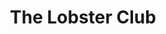 ---
layout: place
title: "The Lobster Club"
permalink: /new-york/new-york/the-lobster-club.html
stateAbbr: NY
stateName: New York
cityName: New York
seo:
  name: "The Lobster Club"
  type: Restaurant
  links: http://www.thelobsterclub.com//?utm_medium=Click&utm_source=GoogleMyBusiness
description: "High-end Japanese locale serving sushi & teppanyaki dishes in a sophisticated, lounge-style setting. The Lobster Club serves delicious sushi in New York, New York. Try fresh Japanese dishes for a great dining experience. Available for takeout, delivery, lunch, and dinner."
place_id: ChIJO3lUXPtYwokRHcU_YPcKvcY
photos:
  - name: >-
      places/ChIJO3lUXPtYwokRHcU_YPcKvcY/photos/AeeoHcIYoYsfYXuzx14hNhtLiqxBL0ipHGXDrEhS5Xpot_Z3gO-ZQ2rVQ8oDF1zrpk5zReYzFc3N8q9x4EGB9ilJ4NeqUHAZ3ipIJI2sqW61unfkV9GShmW4yB5pwvI1yg2S2hgegAT0WrYZsbvI3-VnIbVZcrUMxPpBoAwPYU6Wlf0ZZ1iNnUIRStgfpKn3lUkzSg8e6vE_JTTM1k9rV1hgwTCADOslT4yVmoyrKojebsQbxZZukxQ5LGptZIJOaGB3eNimiNbeiBsFTGvl6nnO9j5195EgNjduCGft8Tg1Cg30SQ
    widthPx: 2000
    heightPx: 1157
    authorAttributions:
      - displayName: The Lobster Club
        uri: https://maps.google.com/maps/contrib/110907355136186176857
        photoUri: >-
          https://lh3.googleusercontent.com/a-/ALV-UjV0dJaW8XzCgzmkpATpYRj-iygfH0uqUB01mlLNz4xL5sO5piE=s100-p-k-no-mo
    flagContentUri: >-
      https://www.google.com/local/imagery/report/?cb_client=maps_api_places.places_api&image_key=!1e10!2sAF1QipP-K2Ul699qVogFAlSL83cBn6LGICinPUkQE-zk&hl=en-US
    googleMapsUri: >-
      https://www.google.com/maps/place//data=!3m4!1e2!3m2!1sAF1QipP-K2Ul699qVogFAlSL83cBn6LGICinPUkQE-zk!2e10!4m2!3m1!1s0x89c258fb5c54793b:0xc6bd0af7603fc51d
  - name: >-
      places/ChIJO3lUXPtYwokRHcU_YPcKvcY/photos/AeeoHcL4efMtCQI9WvhvKYx3L7LexUk8WwTKHyzDYlGkP832v28_ajzuodWl5JOuiuHJviyHvnIUMJ0CtFRg3skFiAi9CSKo-_o3RBw3uz7APE_edfj4NzMl5w8ie1KWySkkIV5eiGyFt07pFLjAOxfuX0S1gM7aU5LZJuA9Wvqjny_Txi73ga9Vs8YXogMsGW9F_1fi5N-Yg6GCllQdkWb7ebD9RHswD2Xs_rQgmRnAlX5Qmyk2Q24AoVDXBbtTv8Vy79I4J7YiD7wJwnTp9wEqjW2dgDui2DOfiloQTJ59ip5iVA
    widthPx: 4800
    heightPx: 3203
    authorAttributions:
      - displayName: The Lobster Club
        uri: https://maps.google.com/maps/contrib/110907355136186176857
        photoUri: >-
          https://lh3.googleusercontent.com/a-/ALV-UjV0dJaW8XzCgzmkpATpYRj-iygfH0uqUB01mlLNz4xL5sO5piE=s100-p-k-no-mo
    flagContentUri: >-
      https://www.google.com/local/imagery/report/?cb_client=maps_api_places.places_api&image_key=!1e10!2sAF1QipPkYuAvM-leOQNgTQWyre-lpBQ-4legYd_ATgJl&hl=en-US
    googleMapsUri: >-
      https://www.google.com/maps/place//data=!3m4!1e2!3m2!1sAF1QipPkYuAvM-leOQNgTQWyre-lpBQ-4legYd_ATgJl!2e10!4m2!3m1!1s0x89c258fb5c54793b:0xc6bd0af7603fc51d
  - name: >-
      places/ChIJO3lUXPtYwokRHcU_YPcKvcY/photos/AeeoHcIhx2DmPL8Wxu8S5lTeUY1YEmVbTFlIoXpq4PqEHksGCh9R2DCgLztesc0AeserDfiDjxffoV70EW8dKO_z6-_78djSP9rc87tUebkqd0tqAWXKghikXKDLzxi08emqBngc9QSKOGqhs0w_wl5NqEaQdb5jtyy7L-0e2rLVuLrnddgAn26nbfDhw7pqzUBfQ8-VOTLrjwQ5EMzTDKPP31ACiqZ0u0Z-4GD4npr7krMb_axtCp57Lov-_F9ASzJV4NKEwUIga0XeVeXQoOwEpxSFEQFAsTfseXrtcOk_lFdvtQ
    widthPx: 1367
    heightPx: 2048
    authorAttributions:
      - displayName: The Lobster Club
        uri: https://maps.google.com/maps/contrib/110907355136186176857
        photoUri: >-
          https://lh3.googleusercontent.com/a-/ALV-UjV0dJaW8XzCgzmkpATpYRj-iygfH0uqUB01mlLNz4xL5sO5piE=s100-p-k-no-mo
    flagContentUri: >-
      https://www.google.com/local/imagery/report/?cb_client=maps_api_places.places_api&image_key=!1e10!2sAF1QipPzurVzOfhFbR5KAVJgLu9td6tlz0bj9qOkhJ67&hl=en-US
    googleMapsUri: >-
      https://www.google.com/maps/place//data=!3m4!1e2!3m2!1sAF1QipPzurVzOfhFbR5KAVJgLu9td6tlz0bj9qOkhJ67!2e10!4m2!3m1!1s0x89c258fb5c54793b:0xc6bd0af7603fc51d
  - name: >-
      places/ChIJO3lUXPtYwokRHcU_YPcKvcY/photos/AeeoHcJ75THfmR4tSHeiFWK83okQz3XvenGNlKOiZUkowuyBokcmmd24R4eXwOKgkuKMMm-dTZJ-hQ7Nni7Je7DD6p7-wvoDHsyIW4D4ywYcyVKhQ-c1cy3eJPpQbzClLROK_HeLxrvGoKDphQcbpPmDCFHF5aWCCRv0yjgO5vWnXm4-0B-KrKfM3YWMCXXblEijEVmY5gQVPpAdgP0a8LJ7FnSX9loGaH4JefGFI1LZCxtYv--Qtc2GucHtDrbx7rCfLqMaYO2iBzRIbdrILH6pOLejV4jjxbhRtGXM2a19cHNjD0oY0usErdRLdQwlK8Kd6c8Drx-6CLZMDTdk2CcSwQWbjJEJwBo-IvTTm2l7GIfA2MtX0h7fp3Cb5V093pFKXYTUKFq7w6Yw23JrN0Chav7K5oobM336uCxPTPIO3OU
    widthPx: 2268
    heightPx: 4032
    authorAttributions:
      - displayName: Monifa McKenzie
        uri: https://maps.google.com/maps/contrib/111121916481926219470
        photoUri: >-
          https://lh3.googleusercontent.com/a-/ALV-UjUsUd-s9LFXx0zv0z4opqNpAhcLwgOBnqeeIzLGnIQt2FhuLuf0=s100-p-k-no-mo
    flagContentUri: >-
      https://www.google.com/local/imagery/report/?cb_client=maps_api_places.places_api&image_key=!1e10!2sCIHM0ogKEICAgIC79KXXOA&hl=en-US
    googleMapsUri: >-
      https://www.google.com/maps/place//data=!3m4!1e2!3m2!1sCIHM0ogKEICAgIC79KXXOA!2e10!4m2!3m1!1s0x89c258fb5c54793b:0xc6bd0af7603fc51d
  - name: >-
      places/ChIJO3lUXPtYwokRHcU_YPcKvcY/photos/AeeoHcL2Dpvemwroy2uFpFhW7NWO3448cLNv1Hxy4Rc_ZT7KyNuIKvB-Xu4red5QIPUGM4E2Agy7umpvFZdjiRUPMUavLBexr4T56GtxockbNhRfcGcwQRVd93RO-Jlaciyfk7zraRZddXaMcS_ZLsXvqO5-fgyP4i1mluKsabxdEsLEE4x1lr_nkD9LNy99ZBinqDB3ArEeHtTAHraZat6YIYPYD3mqJdfl_nq6_zlOW1tq7i6zXRh-v2mXs4XNGBMWktf4Ie6ZeXqc8zKihmE_GmrmXQ_1LEXgQC1hk6_RLlqbEqsBF__bHAq6gvg2VT_hQ6p7kv-UzuNPBw50bGN7h4cDa7mnHl9n1Ew6c_ZAp_eOuh_aKa80WNLY3SPls0Lvyey2VYX5XGVOhyAP7T3RUii1jngH3jVgK5AX1gCZu2dwnA
    widthPx: 4080
    heightPx: 3072
    authorAttributions:
      - displayName: Gordon Conaway
        uri: https://maps.google.com/maps/contrib/102406248255182173386
        photoUri: >-
          https://lh3.googleusercontent.com/a-/ALV-UjV3isJ55Kv2mUDKGKLwtimXwMyb-Lm2mHKg8pqK_vRpK0eukSGkQw=s100-p-k-no-mo
    flagContentUri: >-
      https://www.google.com/local/imagery/report/?cb_client=maps_api_places.places_api&image_key=!1e10!2sCIHM0ogKEICAgIDz0KnDHw&hl=en-US
    googleMapsUri: >-
      https://www.google.com/maps/place//data=!3m4!1e2!3m2!1sCIHM0ogKEICAgIDz0KnDHw!2e10!4m2!3m1!1s0x89c258fb5c54793b:0xc6bd0af7603fc51d
  - name: >-
      places/ChIJO3lUXPtYwokRHcU_YPcKvcY/photos/AeeoHcIpWJz-LJBPefiAq10__gme0YWdrX0IMD7_i-IGW3yHLmLW3G8KIJDpDDOhBTWThyYIWrbe-pwLiWzOfLlDqO46Ocwtk-7mkPQ1E119sL73-ETrjnFIHiWdRb5ssjrK5o0fLwxnA4pdxuzqcsP3iqL28aX1_KQB79QAqdu8A-EFFoVylX9PKeDO-Fi6l9Zxq1m8O_c2y7NDeMTmWqKgwUMEbxiO1sVfujZbjvzqJoY7yt9smsn23HRVDYufiyHixhm17L2xblICgiiMVrqY1-mTyosH9mV0t5FO_yR71lJjoIs00gvTHXPztPvquWlwmlFENagLBc4iUejcb0byOKtjGVMato9iOOoTeikbp4wFHq9VjwOiJPjVoxdxXAQibN2DjECA2oG-i_aekbxPjvYb5KkhGXhPWpUepnkEy2I
    widthPx: 3600
    heightPx: 4800
    authorAttributions:
      - displayName: Abdullah
        uri: https://maps.google.com/maps/contrib/105229872591470007995
        photoUri: >-
          https://lh3.googleusercontent.com/a-/ALV-UjUp7XPOYmYajMgsnmnm5A9EC4Sx3fYIxmtfH0wiRxIJfnV6JJMC=s100-p-k-no-mo
    flagContentUri: >-
      https://www.google.com/local/imagery/report/?cb_client=maps_api_places.places_api&image_key=!1e10!2sCIHM0ogKEICAgIDn-Yukfw&hl=en-US
    googleMapsUri: >-
      https://www.google.com/maps/place//data=!3m4!1e2!3m2!1sCIHM0ogKEICAgIDn-Yukfw!2e10!4m2!3m1!1s0x89c258fb5c54793b:0xc6bd0af7603fc51d
  - name: >-
      places/ChIJO3lUXPtYwokRHcU_YPcKvcY/photos/AeeoHcIw76P-hWyNHiVPd0kfOTUHO11wnLLUdAgLtIHoSi2ikMOmroxzpnKlqLT7BuxWbnF8Gzzp28C-JepckI6fKR5EdAMUx2BxESbgnmbh6fZrz3KnzXr7vtRc8mJon1EfEBuT2o0lsiad5nTf3u3j7UErSsZnO-g_oJVLG_J_Fv-sJ8HvN_ATISYfvYORsQ09B78KBWTiTJUmysxlQTj2jsirRpW0k0uPibbNJ2zN1pO4phBxcBMaicR7bhM5pFVqLhiz1fMP-5dAxWf9hLpVr4D0TPi8heu5m2coALgD6PHOCrCz4O4BxwpdK1V96rlKnw4VxMNpdUHCJLMmlFdXkcTFQjQlOVXQQG_M2KBQFqtBS64XqTirL_TmxDtehKoF9GNa5HZTpeLFG02_hn0IiYwS31uIvQ2HoJzIL4lQhLs
    widthPx: 4116
    heightPx: 2711
    authorAttributions:
      - displayName: Gordon Conaway
        uri: https://maps.google.com/maps/contrib/102406248255182173386
        photoUri: >-
          https://lh3.googleusercontent.com/a-/ALV-UjV3isJ55Kv2mUDKGKLwtimXwMyb-Lm2mHKg8pqK_vRpK0eukSGkQw=s100-p-k-no-mo
    flagContentUri: >-
      https://www.google.com/local/imagery/report/?cb_client=maps_api_places.places_api&image_key=!1e10!2sCIHM0ogKEICAgIDzw-n_GQ&hl=en-US
    googleMapsUri: >-
      https://www.google.com/maps/place//data=!3m4!1e2!3m2!1sCIHM0ogKEICAgIDzw-n_GQ!2e10!4m2!3m1!1s0x89c258fb5c54793b:0xc6bd0af7603fc51d
  - name: >-
      places/ChIJO3lUXPtYwokRHcU_YPcKvcY/photos/AeeoHcKoqG9FucPLK0PyifKOCSzd453QhvB-3nSPEjtiDD32YZ8STDy4_BGjPSX3fwcJfTtdyfVr9HHWx2r0uBoVlGWtiN7Mq0YizWTezqk-r_iRdeEPVIi_0si6Bt8008PQacWXKxqV4vj3wP5buAjRAbo6R91AHwVP4sPexPUS7EsQGZzi01UiIzScTxQiNSPVLWvKA2cbrKoo90mhrBkDyXcIYTNjaCjnSWLeD5dPtyanUAafOolYAxc4wsnSQABtv2f0bRCJNWMHxhb_qpiXgiWpHLvapuvo2kzDCflkslqFQfshPdKypMWLyYS6mcdhZAq1_vxeFJCd9IEK6D4pSLtdnRP6X2q5bpYrqQg-ibJxd1NTr2qwWkMvdb1YyJZ8NIIRE0i-fTbnneFXydErLveRxVAUzQB2r53fMQbgL6j8HToh
    widthPx: 4000
    heightPx: 3000
    authorAttributions:
      - displayName: B. Gregory
        uri: https://maps.google.com/maps/contrib/107681952692829995775
        photoUri: >-
          https://lh3.googleusercontent.com/a/ACg8ocIEW8Yt3kkdjuk10ADim9nfItaIQoZdCXteSyUjaj9ev7cM4g=s100-p-k-no-mo
    flagContentUri: >-
      https://www.google.com/local/imagery/report/?cb_client=maps_api_places.places_api&image_key=!1e10!2sCIHM0ogKEICAgIC54ZKIwQE&hl=en-US
    googleMapsUri: >-
      https://www.google.com/maps/place//data=!3m4!1e2!3m2!1sCIHM0ogKEICAgIC54ZKIwQE!2e10!4m2!3m1!1s0x89c258fb5c54793b:0xc6bd0af7603fc51d
  - name: >-
      places/ChIJO3lUXPtYwokRHcU_YPcKvcY/photos/AeeoHcITxcC9Uvv26rCp-UZGmC2UEohI7wQHmn9jVtETUDNxD_KZodH7NKZUN2O2MDXza0AMOKZfUTBXL7FTh-Iqg5uLbH7-5y-llkn_ffNLjmP3jMqSF5ItHK0Vtn6wY5o5V2JjRkvk97zctDjKMSwIYYI11m1mNOatRHCwJSEr9EVh5oU9qdS0AhMHQD2kldwfVabQ9i15PMxz9YSwKyujXtMsKXjUHnUmDH7lPfsRbyHhGCrI96jY4hqAX2e6g5vnJWDmI3CT26Fio0xHoSFxuGVW7Mfo8aravwEmPrZWnzni3vs-ifA3dvcfCUhJ-GhVMQtRq6J_ISh8Yeym48HUnDAn5RuWUxuS4CFMcjX1-4wq43dUwAmaSlJUPYEQLXHiXUT7_IcR-w8vk8uh_5jfOPF11ML8WohUqgz8ve7bskbr_b43
    widthPx: 4800
    heightPx: 3600
    authorAttributions:
      - displayName: Angela Kim
        uri: https://maps.google.com/maps/contrib/115818915195362125783
        photoUri: >-
          https://lh3.googleusercontent.com/a-/ALV-UjVkGi6_keVQnpM8rgEwikBx02GDnGoxYQh_05H8KPSCLEIcXDaE=s100-p-k-no-mo
    flagContentUri: >-
      https://www.google.com/local/imagery/report/?cb_client=maps_api_places.places_api&image_key=!1e10!2sCIHM0ogKEICAgMCAvMqOlwE&hl=en-US
    googleMapsUri: >-
      https://www.google.com/maps/place//data=!3m4!1e2!3m2!1sCIHM0ogKEICAgMCAvMqOlwE!2e10!4m2!3m1!1s0x89c258fb5c54793b:0xc6bd0af7603fc51d
  - name: >-
      places/ChIJO3lUXPtYwokRHcU_YPcKvcY/photos/AeeoHcIxtdJ8zTeWieASixN8Sriw9VGaITmdt5Ieupo_J2Unma2W4egHMXOt1zbVILfoas7jJ0LwFbffqPaXfqN5HJ5sgopD_5LReXQkZaO6prTPUKrkkC6zhYvEYYW5eE1O6eWF_UOr3rONMLQ7nj87LiClVaNljEsGvGITTVlAEJF6zG0x7u2jP7GYjrcUzqgT35kNp5Lvm3K1I0HlQUpQdpDuywziIZV_uerbGruHHtVE8heOV-KYmRqsltCEL3D9NU9pry4C6tigFDg72b52cZucujJL18JyAwxWrwHzjjs2X80TS91K59Dm_DsA2wfygo8kJMjpwrr4eeNg4VY_dgsrSInbT0-8gwlqbf1PvCgjvW5wDbhT9tR6xcWnFZfL0FbEQKbgEG_e39wSNBISxaW-i0Qna612A2MON_LKUJ8
    widthPx: 3600
    heightPx: 4800
    authorAttributions:
      - displayName: Angela Kim
        uri: https://maps.google.com/maps/contrib/115818915195362125783
        photoUri: >-
          https://lh3.googleusercontent.com/a-/ALV-UjVkGi6_keVQnpM8rgEwikBx02GDnGoxYQh_05H8KPSCLEIcXDaE=s100-p-k-no-mo
    flagContentUri: >-
      https://www.google.com/local/imagery/report/?cb_client=maps_api_places.places_api&image_key=!1e10!2sCIHM0ogKEICAgMCAvMqOZw&hl=en-US
    googleMapsUri: >-
      https://www.google.com/maps/place//data=!3m4!1e2!3m2!1sCIHM0ogKEICAgMCAvMqOZw!2e10!4m2!3m1!1s0x89c258fb5c54793b:0xc6bd0af7603fc51d
address: 98 E 53rd St, New York, NY 10022, USA
street: 98 E 53rd St
city: New York
state: NY
zip: '10022'
country: USA
neighborhood: null
latitude: '40.758513'
longitude: '-73.971885'
accessibility_options:
  wheelchairAccessibleEntrance: true
  wheelchairAccessibleRestroom: true
  wheelchairAccessibleSeating: true
business_status: OPERATIONAL
name: The Lobster Club
google_maps_links:
  directionsUri: >-
    https://www.google.com/maps/dir//''/data=!4m7!4m6!1m1!4e2!1m2!1m1!1s0x89c258fb5c54793b:0xc6bd0af7603fc51d!3e0
  placeUri: https://maps.google.com/?cid=14320614447696037149
  writeAReviewUri: >-
    https://www.google.com/maps/place//data=!4m3!3m2!1s0x89c258fb5c54793b:0xc6bd0af7603fc51d!12e1
  reviewsUri: >-
    https://www.google.com/maps/place//data=!4m4!3m3!1s0x89c258fb5c54793b:0xc6bd0af7603fc51d!9m1!1b1
  photosUri: >-
    https://www.google.com/maps/place//data=!4m3!3m2!1s0x89c258fb5c54793b:0xc6bd0af7603fc51d!10e5
primary_type: Japanese Restaurant
opening_hours:
  regular: null
  current: null
secondary_opening_hours:
  regular:
    weekdayDescriptions: null
    type: null
  current:
    weekdayDescriptions: null
    type: null
phone: (212) 254-3000
price_level: PRICE_LEVEL_VERY_EXPENSIVE
price_range: $100 &ndash; & up
rating: '4.4'
rating_count: 0
website: http://www.thelobsterclub.com//?utm_medium=Click&utm_source=GoogleMyBusiness
reviews:
  - name: >-
      places/ChIJO3lUXPtYwokRHcU_YPcKvcY/reviews/ChdDSUhNMG9nS0VJQ0FnTUNBdklyWTJnRRAB
    relativePublishTimeDescription: 2 months ago
    rating: 5
    text:
      text: >-
        Fully enjoyed my birthday dinner here with my family. The service was
        attentive and warm, the ambiance wonderful and the meal was memorable!
        We really enjoyed the lobster, cucumbers, the sweet potatoes, and the
        steak (we actually loved the strip steak more than the tomahawk). Do NOT
        skip the dessert - wow I still dream of the pineapple shaved ice (the
        flavors rotate).
      languageCode: en
    originalText:
      text: >-
        Fully enjoyed my birthday dinner here with my family. The service was
        attentive and warm, the ambiance wonderful and the meal was memorable!
        We really enjoyed the lobster, cucumbers, the sweet potatoes, and the
        steak (we actually loved the strip steak more than the tomahawk). Do NOT
        skip the dessert - wow I still dream of the pineapple shaved ice (the
        flavors rotate).
      languageCode: en
    authorAttribution:
      displayName: Angela Kim
      uri: https://www.google.com/maps/contrib/115818915195362125783/reviews
      photoUri: >-
        https://lh3.googleusercontent.com/a-/ALV-UjVkGi6_keVQnpM8rgEwikBx02GDnGoxYQh_05H8KPSCLEIcXDaE=s128-c0x00000000-cc-rp-mo-ba4
    publishTime: '2025-01-30T06:43:26.161306Z'
    flagContentUri: >-
      https://www.google.com/local/review/rap/report?postId=ChdDSUhNMG9nS0VJQ0FnTUNBdklyWTJnRRAB&d=17924085&t=1
    googleMapsUri: >-
      https://www.google.com/maps/reviews/data=!4m6!14m5!1m4!2m3!1sChdDSUhNMG9nS0VJQ0FnTUNBdklyWTJnRRAB!2m1!1s0x89c258fb5c54793b:0xc6bd0af7603fc51d
  - name: >-
      places/ChIJO3lUXPtYwokRHcU_YPcKvcY/reviews/ChZDSUhNMG9nS0VJQ0FnSUNYM0wyU2NnEAE
    relativePublishTimeDescription: 6 months ago
    rating: 5
    text:
      text: >-
        I recently had the pleasure of dining at an exceptional Japanese
        restaurant, and it was an unforgettable experience!


        We kicked off the evening at the bar with a refreshing Lychee Martini,
        which set the tone for the night. Once our entire party arrived, we
        moved to a lovely table and ordered a variety of dishes. Every single
        item we tried was absolutely delightful—I loved them all!


        Our sommelier was fantastic and recommended the perfect bottle of sake
        that paired beautifully with our meal.


        I can't wait to return to this gem of a restaurant! Highly recommend it
        to anyone looking for an amazing Japanese dining experience!
      languageCode: en
    originalText:
      text: >-
        I recently had the pleasure of dining at an exceptional Japanese
        restaurant, and it was an unforgettable experience!


        We kicked off the evening at the bar with a refreshing Lychee Martini,
        which set the tone for the night. Once our entire party arrived, we
        moved to a lovely table and ordered a variety of dishes. Every single
        item we tried was absolutely delightful—I loved them all!


        Our sommelier was fantastic and recommended the perfect bottle of sake
        that paired beautifully with our meal.


        I can't wait to return to this gem of a restaurant! Highly recommend it
        to anyone looking for an amazing Japanese dining experience!
      languageCode: en
    authorAttribution:
      displayName: Helena
      uri: https://www.google.com/maps/contrib/107543237852818983114/reviews
      photoUri: >-
        https://lh3.googleusercontent.com/a-/ALV-UjX3z7beeyWIR_edVjbn68PudULbTod1lGoXbxhSW3yaNa_8YQPqjw=s128-c0x00000000-cc-rp-mo-ba4
    publishTime: '2024-10-14T07:07:47.783623Z'
    flagContentUri: >-
      https://www.google.com/local/review/rap/report?postId=ChZDSUhNMG9nS0VJQ0FnSUNYM0wyU2NnEAE&d=17924085&t=1
    googleMapsUri: >-
      https://www.google.com/maps/reviews/data=!4m6!14m5!1m4!2m3!1sChZDSUhNMG9nS0VJQ0FnSUNYM0wyU2NnEAE!2m1!1s0x89c258fb5c54793b:0xc6bd0af7603fc51d
  - name: >-
      places/ChIJO3lUXPtYwokRHcU_YPcKvcY/reviews/ChdDSUhNMG9nS0VJQ0FnSUNYdTZMLXlRRRAB
    relativePublishTimeDescription: 5 months ago
    rating: 3
    text:
      text: >-
        I heard the wagyu sandwich is good but plan to spend about $60 for it.
        The garlic fried rice was salty. You need to make a reservation for
        dinner. Dress code is smart casual.
      languageCode: en
    originalText:
      text: >-
        I heard the wagyu sandwich is good but plan to spend about $60 for it.
        The garlic fried rice was salty. You need to make a reservation for
        dinner. Dress code is smart casual.
      languageCode: en
    authorAttribution:
      displayName: Pavee Suvagondha
      uri: https://www.google.com/maps/contrib/104010402960748502178/reviews
      photoUri: >-
        https://lh3.googleusercontent.com/a-/ALV-UjVC9lHWhbAdi6wMuZyNxScDQBaVKWIXsnJaTg9ozz_YowahYN4=s128-c0x00000000-cc-rp-mo-ba5
    publishTime: '2024-10-20T23:58:32.172712Z'
    flagContentUri: >-
      https://www.google.com/local/review/rap/report?postId=ChdDSUhNMG9nS0VJQ0FnSUNYdTZMLXlRRRAB&d=17924085&t=1
    googleMapsUri: >-
      https://www.google.com/maps/reviews/data=!4m6!14m5!1m4!2m3!1sChdDSUhNMG9nS0VJQ0FnSUNYdTZMLXlRRRAB!2m1!1s0x89c258fb5c54793b:0xc6bd0af7603fc51d
  - name: >-
      places/ChIJO3lUXPtYwokRHcU_YPcKvcY/reviews/ChZDSUhNMG9nS0VJQ0FnSURuLVl1a2J3EAE
    relativePublishTimeDescription: 6 months ago
    rating: 3
    text:
      text: >-
        Overall, very high highs and low lows.


        The good: I LOVED the truffle Wagyu sandwich! The flavors were perfectly
        balanced and the meat was soft, tender, and juicy that was wedged
        between two thin and buttery slices of bread.


        The bad: basically everything else. The service was slow and the other
        dishes were not at all flavorful enough to justify their price points.
        The tuna and chiles dish didn’t make sense to me as a whole, but the
        tuna itself was good. The yuzu black bass was even worse as it had no
        color, very light flavors, and served with disappointingly bland
        vegetables. The service was also a bit slow as it took nearly 35 minutes
        to get the tuna appetizer. To top it all off, something I ate didn’t sit
        well and now I’m spending a majority of my afternoon in the bathroom


        Overall, pretty disappointed considering the amount I spent on these
        three dishes went above $150
      languageCode: en
    originalText:
      text: >-
        Overall, very high highs and low lows.


        The good: I LOVED the truffle Wagyu sandwich! The flavors were perfectly
        balanced and the meat was soft, tender, and juicy that was wedged
        between two thin and buttery slices of bread.


        The bad: basically everything else. The service was slow and the other
        dishes were not at all flavorful enough to justify their price points.
        The tuna and chiles dish didn’t make sense to me as a whole, but the
        tuna itself was good. The yuzu black bass was even worse as it had no
        color, very light flavors, and served with disappointingly bland
        vegetables. The service was also a bit slow as it took nearly 35 minutes
        to get the tuna appetizer. To top it all off, something I ate didn’t sit
        well and now I’m spending a majority of my afternoon in the bathroom


        Overall, pretty disappointed considering the amount I spent on these
        three dishes went above $150
      languageCode: en
    authorAttribution:
      displayName: Abdullah
      uri: https://www.google.com/maps/contrib/105229872591470007995/reviews
      photoUri: >-
        https://lh3.googleusercontent.com/a-/ALV-UjUp7XPOYmYajMgsnmnm5A9EC4Sx3fYIxmtfH0wiRxIJfnV6JJMC=s128-c0x00000000-cc-rp-mo-ba6
    publishTime: '2024-10-07T18:43:48.568281Z'
    flagContentUri: >-
      https://www.google.com/local/review/rap/report?postId=ChZDSUhNMG9nS0VJQ0FnSURuLVl1a2J3EAE&d=17924085&t=1
    googleMapsUri: >-
      https://www.google.com/maps/reviews/data=!4m6!14m5!1m4!2m3!1sChZDSUhNMG9nS0VJQ0FnSURuLVl1a2J3EAE!2m1!1s0x89c258fb5c54793b:0xc6bd0af7603fc51d
  - name: >-
      places/ChIJO3lUXPtYwokRHcU_YPcKvcY/reviews/ChdDSUhNMG9nS0VJQ0FnSUQ3b01ESXlnRRAB
    relativePublishTimeDescription: 7 months ago
    rating: 3
    text:
      text: >-
        I was expecting so much more from this establishment, especially since
        it’s part of the Major Food Group. Don’t be mislead by it as it doesn’t
        offer the Carbone or The Grill level of experience.


        Not only it was half empty on a Saturday night around 8pm, the food was
        well below my expectations. There’s literally not a single thing we had
        I would want to come back for.


        The wine list extensive though.


        But I’m not coming back.
      languageCode: en
    originalText:
      text: >-
        I was expecting so much more from this establishment, especially since
        it’s part of the Major Food Group. Don’t be mislead by it as it doesn’t
        offer the Carbone or The Grill level of experience.


        Not only it was half empty on a Saturday night around 8pm, the food was
        well below my expectations. There’s literally not a single thing we had
        I would want to come back for.


        The wine list extensive though.


        But I’m not coming back.
      languageCode: en
    authorAttribution:
      displayName: Ervin Strnisnik
      uri: https://www.google.com/maps/contrib/117324223492810986836/reviews
      photoUri: >-
        https://lh3.googleusercontent.com/a-/ALV-UjV-8D0U5TYklPIil0g26JUckrwtkvXjWH87YY0mO4kdS70AFPCZ=s128-c0x00000000-cc-rp-mo-ba5
    publishTime: '2024-08-20T02:13:06.219462Z'
    flagContentUri: >-
      https://www.google.com/local/review/rap/report?postId=ChdDSUhNMG9nS0VJQ0FnSUQ3b01ESXlnRRAB&d=17924085&t=1
    googleMapsUri: >-
      https://www.google.com/maps/reviews/data=!4m6!14m5!1m4!2m3!1sChdDSUhNMG9nS0VJQ0FnSUQ3b01ESXlnRRAB!2m1!1s0x89c258fb5c54793b:0xc6bd0af7603fc51d
parking_options: null
payment_options:
  acceptsCreditCards: true
  acceptsDebitCards: true
  acceptsCashOnly: false
  acceptsNfc: true
allow_dogs: null
curbside_pickup: null
delivery: true
dine_in: true
good_for_children: false
good_for_groups: true
good_for_sports: false
live_music: false
menu_for_children: false
outdoor_seating: false
reservable: true
restroom: true
serves_beer: true
serves_breakfast: false
serves_brunch: false
serves_cocktails: true
serves_coffee: true
serves_dinner: true
serves_dessert: true
serves_lunch: true
serves_vegetarian_food: null
serves_wine: true
takeout: true
update_category: essentials
summary: >-
  High-end Japanese locale serving sushi & teppanyaki dishes in a sophisticated,
  lounge-style setting.

---